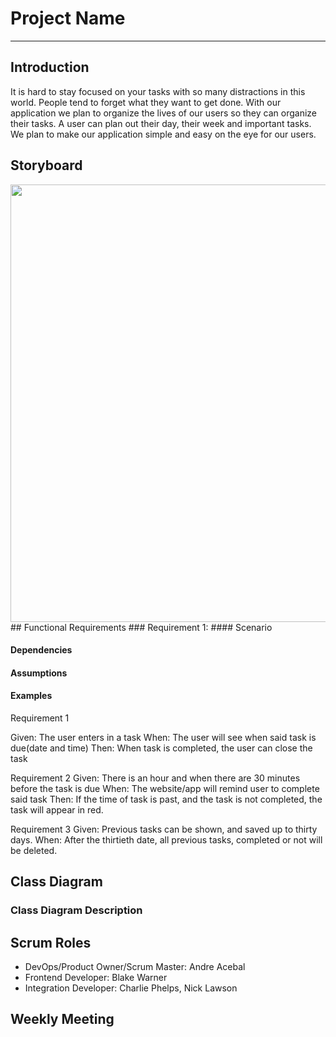 # Project Name
---
## Introduction
It is hard to stay focused on your tasks with so many distractions in this world. People tend to forget what they want to get done. With our application we plan to organize the lives of our users so they can organize their tasks. A user can plan out their day, their week and important tasks. We plan to make our application simple and easy on the eye for our users.


## Storyboard  
<img height = "700" src = "https://github.com/andreace3001/Enterprise-App-Project/blob/main/Storyboard.png" /> 
## Functional Requirements  
### Requirement 1:
#### Scenario  

#### Dependencies  

#### Assumptions  

#### Examples  
Requirement 1 

Given: The user enters in a task
When: The user will see when said task is due(date and time)
Then: When task is completed, the user can close the task

Requirement 2
Given: There is an hour and when there are 30 minutes before the task is due 
When: The website/app will remind user to complete said task
Then: If the time of task is past, and the task is not completed, the task will appear in red. 

Requirement 3
Given: Previous tasks can be shown, and saved up to thirty days. 
When: After the thirtieth date, all previous tasks, completed or not will be deleted.

## Class Diagram  

### Class Diagram Description  
## Scrum Roles  
- DevOps/Product Owner/Scrum Master: Andre Acebal
- Frontend Developer: Blake Warner
- Integration Developer: Charlie Phelps, Nick Lawson
## Weekly Meeting  
